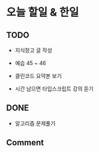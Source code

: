 # 오늘 할일 & 한일

## TODO

- 지식창고 글 작성

- 예습 45 ~ 46

- 클린코드 요약본 보기

- 시간 남으면 타입스크립트 강의 듣기

## DONE

- 알고리즘 문제풀기

## Comment
